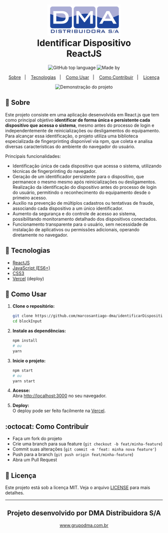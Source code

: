 <h1 align="center">
    <img alt="Bloquear Inputs" src=".github/dma-logo.png" height="100px" />
    <br>Identificar Dispositivo<br/>
    ReactJS
</h1>

<p align="center">
  <img alt="GitHub top language" src="https://img.shields.io/github/languages/top/marcosantiago-dma/identificarDispositivo?style=flat-square">

  <img alt="Made by" src="https://img.shields.io/badge/made%20by-santiagoidu-%23063386?style=flat-square">
</p>

<p align="center">
  <a href="#bookmark-sobre">Sobre</a>&nbsp;&nbsp;&nbsp;|&nbsp;&nbsp;&nbsp;
  <a href="#rocket-tecnologias">Tecnologias</a>&nbsp;&nbsp;&nbsp;|&nbsp;&nbsp;&nbsp;
  <a href="#wrench-como-usar">Como Usar</a>&nbsp;&nbsp;&nbsp;|&nbsp;&nbsp;&nbsp;
  <a href="#octocat-como-contribuir">Como Contribuir</a>&nbsp;&nbsp;&nbsp;|&nbsp;&nbsp;&nbsp;
  <a href="#memo-licença">Licença</a>
</p>

<p align="center">
  <img alt="Demonstração do projeto" width="650px" src=".github/demo.png" />
</p>

## :bookmark: Sobre

Este projeto consiste em uma aplicação desenvolvida em React.js que tem como principal objetivo **identificar de forma única e persistente cada dispositivo que acessa o sistema**, mesmo antes do processo de login e independentemente de reinicializações ou desligamentos do equipamento. Para alcançar essa identificação, o projeto utiliza uma biblioteca especializada de fingerprinting disponível via npm, que coleta e analisa diversas características do ambiente do navegador do usuário.

Principais funcionalidades:
- Identificação única de cada dispositivo que acessa o sistema, utilizando técnicas de fingerprinting do navegador.
- Geração de um identificador persistente para o dispositivo, que permanece o mesmo mesmo após reinicializações ou desligamentos.
Realização da identificação do dispositivo antes do processo de login do usuário, permitindo o reconhecimento do equipamento desde o primeiro acesso.
- Auxílio na prevenção de múltiplos cadastros ou tentativas de fraude, associando cada dispositivo a um único identificador.
- Aumento da segurança e do controle de acesso ao sistema, possibilitando monitoramento detalhado dos dispositivos conectados.
- Funcionamento transparente para o usuário, sem necessidade de instalação de aplicativos ou permissões adicionais, operando diretamente no navegador.

## :rocket: Tecnologias

- [ReactJS](https://reactjs.org/)
- [JavaScript (ES6+)](https://developer.mozilla.org/pt-BR/docs/Web/JavaScript)
- [CSS3](https://developer.mozilla.org/pt-BR/docs/Web/CSS)
- [Vercel](https://vercel.com/) (deploy)

## :wrench: Como Usar

1. **Clone o repositório:**
   ```sh
   git clone https://github.com/marcosantiago-dma/identificarDispositivo.git
   cd blockInput
   ```

2. **Instale as dependências:**
   ```sh
   npm install
   # ou
   yarn
   ```

3. **Inicie o projeto:**
   ```sh
   npm start
   # ou
   yarn start
   ```

4. **Acesse:**  
   Abra [http://localhost:3000](http://localhost:3000) no seu navegador.

5. **Deploy:**  
   O deploy pode ser feito facilmente na [Vercel](https://vercel.com/).

## :octocat: Como Contribuir

- Faça um fork do projeto
- Crie uma branch para sua feature (`git checkout -b feat/minha-feature`)
- Commit suas alterações (`git commit -m 'feat: minha nova feature'`)
- Push para a branch (`git push origin feat/minha-feature`)
- Abra um Pull Request

## :memo: Licença

Este projeto está sob a licença MIT. Veja o arquivo [LICENSE](./LICENSE) para mais detalhes.

---
<h2 align="center">Projeto desenvolvido por DMA Distribuidora S/A</h2>
<p align="center">
  <a href="https://grupodma.com.br" target="_blank">www.grupodma.com.br</a>
</p>
